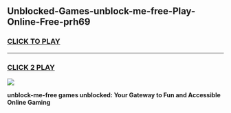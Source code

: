 
## Unblocked-Games-unblock-me-free-Play-Online-Free-prh69
<h3>
<a href="https://premium76.site?title=unblock-me-free&ref=26A">CLICK TO PLAY</a></h3>
<hr>

<h3>
<a href="https://premium76.site?title=unblock-me-free&ref=26A">CLICK 2 PLAY</a>
  
</h3>

<a href="https://premium76.site?title=unblock-me-free&ref=26A"><img src="https://clearcache.store/games.png"></a>


**unblock-me-free games unblocked: Your Gateway to Fun and Accessible Online Gaming**
